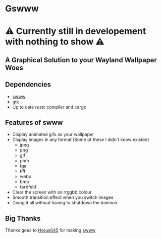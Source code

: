 # Gswww

# ⚠️ Currently still in developement with nothing to show ⚠️

## A Graphical Solution to your Wayland Wallpaper Woes

## Dependencies
+ [swww](https://github.com/Horus645/swww)
+ gtk
+ Up to date rustc compiler and cargo

## Features of swww
+ Display animated gifs as your wallpaper
+ Display images in any format (Some of these I didn't know existed)
    + jpeg
    + png
    + gif
    + pnm
    + tga
    + tiff
    + webp
    + bmp
    + farbfeld
+ Clear the screen with an rrggbb colour
+ Smooth transition effect when you switch images
+ Doing it all without having to shutdown the daemon

## Big Thanks
Thanks goes to [Horus645](https://github.com/Horus645) for making [swww](https://github.com/Horus645/swww)


